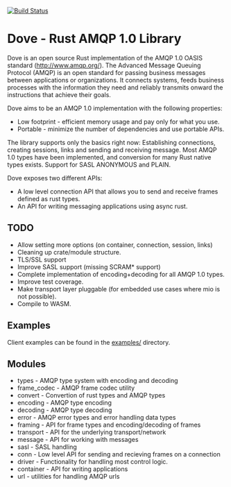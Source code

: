 [![Build Status](https://travis-ci.com/lulf/dove.svg?branch=master)](https://travis-ci.com/lulf/dove)

# Dove - Rust AMQP 1.0 Library

Dove is an open source Rust implementation of the AMQP 1.0 OASIS standard (http://www.amqp.org/). The Advanced Message Queuing Protocol (AMQP) is an open standard for passing business messages between applications or organizations.  It connects systems, feeds business processes with the information they need and reliably transmits onward the instructions that achieve their goals. 

Dove aims to be an AMQP 1.0 implementation with the following properties:

* Low footprint - efficient memory usage and pay only for what you use.
* Portable - minimize the number of dependencies and use portable APIs.

The library supports only the basics right now: Establishing connections, creating sessions, links and sending and receiving message. Most AMQP 1.0 types have been implemented, and conversion for many Rust native types exists. Support for SASL ANONYMOUS and PLAIN.

Dove exposes two different APIs:

* A low level connection API that allows you to send and receive frames defined as rust types.
* An API for writing messaging applications using async rust.

## TODO

* Allow setting more options (on container, connection, session, links)
* Cleaning up crate/module structure.
* TLS/SSL support
* Improve SASL support (missing SCRAM* support)
* Complete implementation of encoding+decoding for all AMQP 1.0 types.
* Improve test coverage.
* Make transport layer pluggable (for embedded use cases where mio is not possible).
* Compile to WASM.

## Examples

Client examples can be found in the [examples/](https://github.com/lulf/dove/tree/master/examples) directory.

## Modules

* types - AMQP type system with encoding and decoding
* frame_codec - AMQP frame codec utility
* convert - Convertion of rust types and AMQP types
* encoding - AMQP type encoding
* decoding - AMQP type decoding
* error - AMQP error types and error handling data types
* framing - API for frame types and encoding/decoding of frames
* transport - API for the underlying transport/network
* message - API for working with messages
* sasl - SASL handling
* conn - Low level API for sending and recieving frames on a connection
* driver - Functionality for handling most control logic.
* container - API for writing applications
* url - utilities for handling AMQP urls
